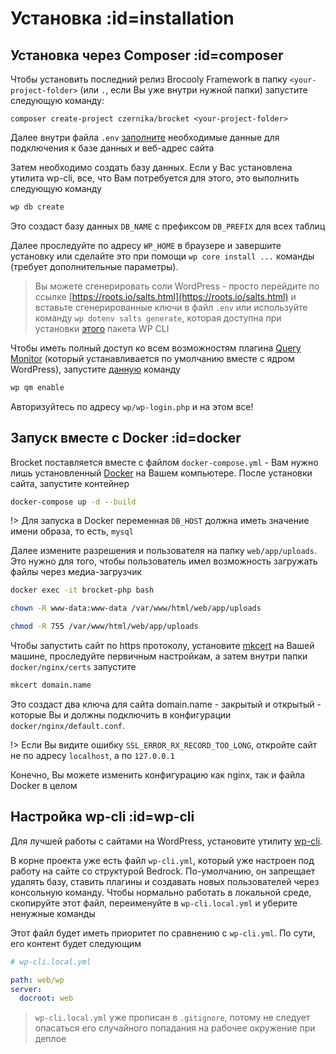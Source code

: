 # Установка :id=installation

## Установка через Composer :id=composer

Чтобы установить последний релиз Brocooly Framework в папку `<your-project-folder>` (или `.`, если Вы уже внутри нужной папки) запустите следующую команду:

```
composer create-project czernika/brocket <your-project-folder>
```

Далее внутри файла `.env` [заполните](ru/getting-started/env.md?id=env) необходимые данные для подключения к базе данных и веб-адрес сайта

Затем необходимо создать базу данных. Если у Вас установлена утилита wp-cli, все, что Вам потребуется для этого, это выполнить следующую команду

```sh
wp db create
```

Это создаст базу данных `DB_NAME` с префиксом `DB_PREFIX` для всех таблиц

Далее проследуйте по адресу `WP_HOME` в браузере и завершите установку или сделайте это при помощи  `wp core install ...` команды (требует дополнительные параметры).

> Вы можете сгенерировать соли WordPress - просто перейдите по ссылке [https://roots.io/salts.html](https://roots.io/salts.html) и вставьте сгенерированные ключи в файл `.env` или используйте команду `wp dotenv salts generate`, которая доступна при установки [этого](https://github.com/aaemnnosttv/wp-cli-dotenv-command) пакета WP CLI

Чтобы иметь полный доступ ко всем возможностям плагина [Query Monitor](https://querymonitor.com/) (который устанавливается по умолчанию вместе с ядром WordPress), запустите [данную](https://github.com/johnbillion/query-monitor/wiki/db.php-Symlink#using-wp-cli) команду
```sh
wp qm enable
```

Авторизуйтесь по адресу `wp/wp-login.php` и на этом все!

## Запуск вместе с Docker :id=docker

Brocket поставляется вместе с файлом `docker-compose.yml` - Вам нужно лишь установленный [Docker](https://www.docker.com/) на Вашем компьютере. После установки сайта, запустите контейнер

```sh
docker-compose up -d --build
```

!> Для запуска в Docker переменная `DB_HOST` должна иметь значение имени образа, то есть, `mysql`

Далее измените разрешения и пользователя на папку `web/app/uploads`. Это нужно для того, чтобы пользователь имел возможность загружать файлы через медиа-загрузчик

```sh
docker exec -it brocket-php bash

chown -R www-data:www-data /var/www/html/web/app/uploads

chmod -R 755 /var/www/html/web/app/uploads
```

Чтобы запустить сайт по https протоколу, установите [mkcert](https://github.com/FiloSottile/mkcert) на Вашей машине, проследуйте первичным настройкам, а затем внутри папки `docker/nginx/certs` запустите

```sh
mkcert domain.name
```

Это создаст два ключа для сайта domain.name - закрытый и открытый - которые Вы и должны подключить в конфигурации `docker/nginx/default.conf`.

!> Если Вы видите ошибку `SSL_ERROR_RX_RECORD_TOO_LONG`, откройте сайт не по адресу `localhost`, а по `127.0.0.1`

Конечно, Вы можете изменить конфигурацию как nginx, так и файла Docker в целом

## Настройка wp-cli :id=wp-cli

Для лучшей работы с сайтами на WordPress, установите утилиту [wp-cli](https://wp-cli.org).

В корне проекта уже есть файл `wp-cli.yml`, который уже настроен под работу на сайте со структурой Bedrock. По-умолчанию, он запрещает удалять базу, ставить плагины и создавать новых пользователей через консольную команду. Чтобы нормально работать в локальной среде, скопируйте этот файл, переименуйте в `wp-cli.local.yml` и уберите ненужные команды

Этот файл будет иметь приоритет по сравнению с `wp-cli.yml`. По сути, его контент будет следующим

```yml
# wp-cli.local.yml

path: web/wp
server:
  docroot: web
```

> `wp-cli.local.yml` уже прописан в `.gitignore`, потому не следует опасаться его случайного попадания на рабочее окружение при деплое
